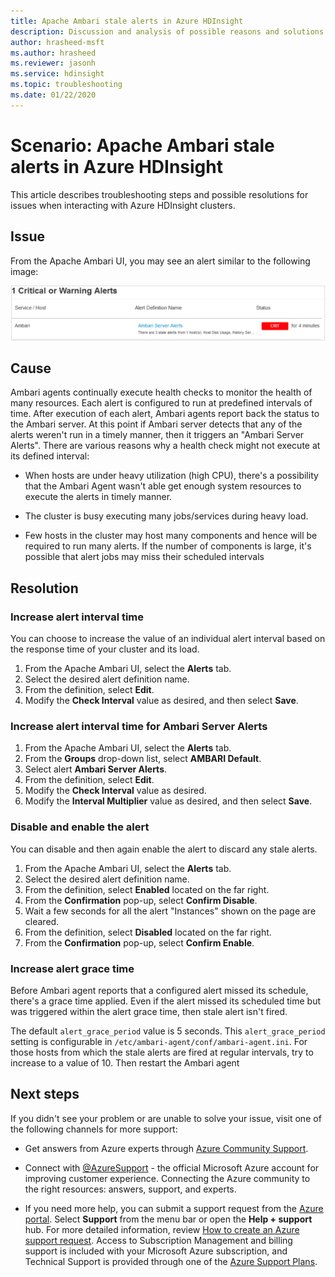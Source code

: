 ```yaml
---
title: Apache Ambari stale alerts in Azure HDInsight
description: Discussion and analysis of possible reasons and solutions for stale Apache Ambari alerts in HDInsight.
author: hrasheed-msft
ms.author: hrasheed
ms.reviewer: jasonh
ms.service: hdinsight
ms.topic: troubleshooting
ms.date: 01/22/2020
---
```


# Scenario: Apache Ambari stale alerts in Azure HDInsight

This article describes troubleshooting steps and possible resolutions for issues when interacting with Azure HDInsight clusters.

## Issue

From the Apache Ambari UI, you may see an alert similar to the following image:

![Apache Ambari stale alert example](./media/apache-ambari-troubleshoot-stale-alerts/ambari-stale-alerts-example.png)

## Cause

Ambari agents continually execute health checks to monitor the health of many resources. Each alert is configured to run at predefined intervals of time. After execution of each alert, Ambari agents report back the status to the Ambari server. At this point if Ambari server detects that any of the alerts weren't run in a timely manner, then it triggers an "Ambari Server Alerts". There are various reasons why a health check might not execute at its defined interval:

* When hosts are under heavy utilization (high CPU), there's a possibility that the Ambari Agent wasn't able get enough system resources to execute the alerts in timely manner.

* The cluster is busy executing many jobs/services during heavy load.

* Few hosts in the cluster may host many components and hence will be required to run many alerts. If the number of components is large, it's possible that alert jobs may miss their scheduled intervals

## Resolution

### Increase alert interval time

You can choose to increase the value of an individual alert interval based on the response time of your cluster and its load.

1. From the Apache Ambari UI, select the **Alerts** tab.
1. Select the desired alert definition name.
1. From the definition, select **Edit**.
1. Modify the **Check Interval** value as desired, and then select **Save**.

### Increase alert interval time for Ambari Server Alerts

1. From the Apache Ambari UI, select the **Alerts** tab.
1. From the **Groups** drop-down list, select **AMBARI Default**.
1. Select alert **Ambari Server Alerts**.
1. From the definition, select **Edit**.
1. Modify the **Check Interval** value as desired.
1. Modify the **Interval Multiplier** value as desired, and then select **Save**.

### Disable and enable the alert

You can disable and then again enable the alert to discard any stale alerts.

1. From the Apache Ambari UI, select the **Alerts** tab.
1. Select the desired alert definition name.
1. From the definition, select **Enabled** located on the far right.
1. From the **Confirmation** pop-up, select **Confirm Disable**.
1. Wait a few seconds for all the alert "Instances" shown on the page are cleared.
1. From the definition, select **Disabled** located on the far right.
1. From the **Confirmation** pop-up, select **Confirm Enable**.

### Increase alert grace time

Before Ambari agent reports that a configured alert missed its schedule, there's a grace time applied. Even if the alert missed its scheduled time but was triggered within the alert grace time, then stale alert isn't fired.

The default `alert_grace_period` value is 5 seconds. This `alert_grace_period` setting is configurable in `/etc/ambari-agent/conf/ambari-agent.ini`. For those hosts from which the stale alerts are fired at regular intervals, try to increase to a value of 10. Then restart the Ambari agent

## Next steps

If you didn't see your problem or are unable to solve your issue, visit one of the following channels for more support:

* Get answers from Azure experts through [Azure Community Support](https://azure.microsoft.com/support/community/).

* Connect with [@AzureSupport](https://twitter.com/azuresupport) - the official Microsoft Azure account for improving customer experience. Connecting the Azure community to the right resources: answers, support, and experts.

* If you need more help, you can submit a support request from the [Azure portal](https://portal.azure.com/?#blade/Microsoft_Azure_Support/HelpAndSupportBlade/). Select **Support** from the menu bar or open the **Help + support** hub. For more detailed information, review [How to create an Azure support request](https://docs.microsoft.com/azure/azure-supportability/how-to-create-azure-support-request). Access to Subscription Management and billing support is included with your Microsoft Azure subscription, and Technical Support is provided through one of the [Azure Support Plans](https://azure.microsoft.com/support/plans/).
